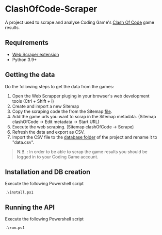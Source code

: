 # ClashOfCode-Scraper

A project used to scrape and analyse Coding Game's [Clash Of Code](https://www.codingame.com/multiplayer/clashofcode) game results.

## Requirements

* [Web Scraper extension](https://www.webscraper.io/)
* Python 3.9+

## Getting the data

Do the following steps to get the data from the games:
1. Open the Web Scrapper pluging in your browser's web development tools (Ctrl + Shift + i)
2. Create and import a new Sitemap
3. Copy the scraping code the from the Sitemap [file](/scraper/games-site-map.txt).
4. Add the game urls you want to scrap in the Sitemap metadata. (Sitemap clashOfCode -> Edit metadata -> Start URL)
5. Execute the web scraping. (Sitemap clashOfCode -> Scrape)
6. Refresh the data and export as CSV. 
7. Import the CSV file to the [database folder](/scraper) of the project and rename it to "data.csv".

> N.B. : In order to be able to scrap the game results you should be logged in to your Coding Game account.

## Installation and DB creation

Execute the following Powershell script

```
.\install.ps1
```

## Running the API

Execute the following Powershell script

```
.\run.ps1
``` 
